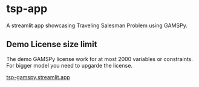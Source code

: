 # tsp-app
A streamlit app showcasing Traveling Salesman Problem using GAMSPy.

## Demo License size limit

The demo GAMSPy license work for at most 2000 variables or constraints. For bigger model you need to upgarde the license.

[tsp-gamspy.streamlit.app](https://tsp-gamspy.streamlit.app)